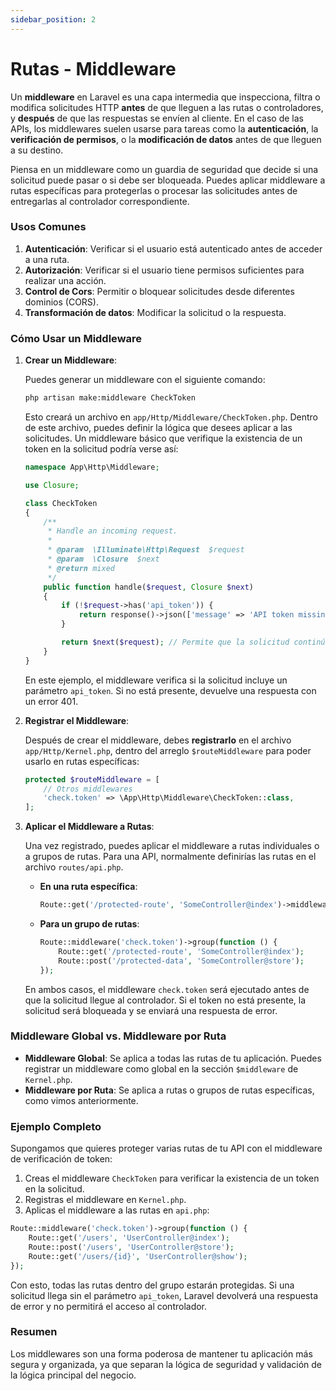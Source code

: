 ```yaml
---
sidebar_position: 2
---
```


# Rutas - Middleware

Un **middleware** en Laravel es una capa intermedia que inspecciona, filtra o modifica solicitudes HTTP **antes** de que lleguen a las rutas o controladores, y **después** de que las respuestas se envíen al cliente. En el caso de las APIs, los middlewares suelen usarse para tareas como la **autenticación**, la **verificación de permisos**, o la **modificación de datos** antes de que lleguen a su destino.

Piensa en un middleware como un guardia de seguridad que decide si una solicitud puede pasar o si debe ser bloqueada. Puedes aplicar middleware a rutas específicas para protegerlas o procesar las solicitudes antes de entregarlas al controlador correspondiente.

### Usos Comunes

1. **Autenticación**: Verificar si el usuario está autenticado antes de acceder a una ruta.
2. **Autorización**: Verificar si el usuario tiene permisos suficientes para realizar una acción.
3. **Control de Cors**: Permitir o bloquear solicitudes desde diferentes dominios (CORS).
4. **Transformación de datos**: Modificar la solicitud o la respuesta.

### Cómo Usar un Middleware

1. **Crear un Middleware**:

   Puedes generar un middleware con el siguiente comando:

   ```bash
   php artisan make:middleware CheckToken
   ```

   Esto creará un archivo en `app/Http/Middleware/CheckToken.php`. Dentro de este archivo, puedes definir la lógica que desees aplicar a las solicitudes. Un middleware básico que verifique la existencia de un token en la solicitud podría verse así:

   ```php
   namespace App\Http\Middleware;

   use Closure;

   class CheckToken
   {
       /**
        * Handle an incoming request.
        *
        * @param  \Illuminate\Http\Request  $request
        * @param  \Closure  $next
        * @return mixed
        */
       public function handle($request, Closure $next)
       {
           if (!$request->has('api_token')) {
               return response()->json(['message' => 'API token missing'], 401);
           }

           return $next($request); // Permite que la solicitud continúe
       }
   }
   ```

   En este ejemplo, el middleware verifica si la solicitud incluye un parámetro `api_token`. Si no está presente, devuelve una respuesta con un error 401.

2. **Registrar el Middleware**:

   Después de crear el middleware, debes **registrarlo** en el archivo `app/Http/Kernel.php`, dentro del arreglo `$routeMiddleware` para poder usarlo en rutas específicas:

   ```php
   protected $routeMiddleware = [
       // Otros middlewares
       'check.token' => \App\Http\Middleware\CheckToken::class,
   ];
   ```

3. **Aplicar el Middleware a Rutas**:

   Una vez registrado, puedes aplicar el middleware a rutas individuales o a grupos de rutas. Para una API, normalmente definirías las rutas en el archivo `routes/api.php`.

   - **En una ruta específica**:

     ```php
     Route::get('/protected-route', 'SomeController@index')->middleware('check.token');
     ```

   - **Para un grupo de rutas**:

     ```php
     Route::middleware('check.token')->group(function () {
         Route::get('/protected-route', 'SomeController@index');
         Route::post('/protected-data', 'SomeController@store');
     });
     ```

   En ambos casos, el middleware `check.token` será ejecutado antes de que la solicitud llegue al controlador. Si el token no está presente, la solicitud será bloqueada y se enviará una respuesta de error.

### Middleware Global vs. Middleware por Ruta

- **Middleware Global**: Se aplica a todas las rutas de tu aplicación. Puedes registrar un middleware como global en la sección `$middleware` de `Kernel.php`.
- **Middleware por Ruta**: Se aplica a rutas o grupos de rutas específicas, como vimos anteriormente.

### Ejemplo Completo

Supongamos que quieres proteger varias rutas de tu API con el middleware de verificación de token:

1. Creas el middleware `CheckToken` para verificar la existencia de un token en la solicitud.
2. Registras el middleware en `Kernel.php`.
3. Aplicas el middleware a las rutas en `api.php`:

```php
Route::middleware('check.token')->group(function () {
    Route::get('/users', 'UserController@index');
    Route::post('/users', 'UserController@store');
    Route::get('/users/{id}', 'UserController@show');
});
```

Con esto, todas las rutas dentro del grupo estarán protegidas. Si una solicitud llega sin el parámetro `api_token`, Laravel devolverá una respuesta de error y no permitirá el acceso al controlador.

### Resumen

Los middlewares son una forma poderosa de mantener tu aplicación más segura y organizada, ya que separan la lógica de seguridad y validación de la lógica principal del negocio.
